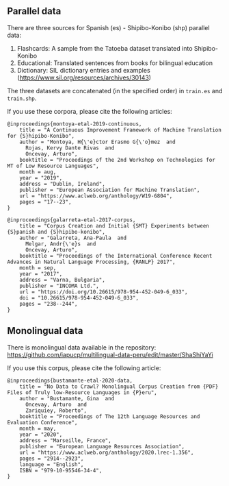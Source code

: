 ## Parallel data

There are three sources for Spanish (es) - Shipibo-Konibo (shp) parallel data:

1. Flashcards: A sample from the Tatoeba dataset translated into Shipibo-Konibo
2. Educational: Translated sentences from books for bilingual education
3. Dictionary: SIL dictionary entries and examples (https://www.sil.org/resources/archives/30143)

The three datasets are concatenated (in the specified order) in ```train.es``` and ```train.shp```.

If you use these corpora, please cite the following articles:
```
@inproceedings{montoya-etal-2019-continuous,
    title = "A Continuous Improvement Framework of Machine Translation for {S}hipibo-Konibo",
    author = "Montoya, H{\'e}ctor Erasmo G{\'o}mez  and
      Rojas, Kervy Dante Rivas  and
      Oncevay, Arturo",
    booktitle = "Proceedings of the 2nd Workshop on Technologies for MT of Low Resource Languages",
    month = aug,
    year = "2019",
    address = "Dublin, Ireland",
    publisher = "European Association for Machine Translation",
    url = "https://www.aclweb.org/anthology/W19-6804",
    pages = "17--23",
}
```
```
@inproceedings{galarreta-etal-2017-corpus,
    title = "Corpus Creation and Initial {SMT} Experiments between {S}panish and {S}hipibo-konibo",
    author = "Galarreta, Ana-Paula  and
      Melgar, Andr{\'e}s  and
      Oncevay, Arturo",
    booktitle = "Proceedings of the International Conference Recent Advances in Natural Language Processing, {RANLP} 2017",
    month = sep,
    year = "2017",
    address = "Varna, Bulgaria",
    publisher = "INCOMA Ltd.",
    url = "https://doi.org/10.26615/978-954-452-049-6_033",
    doi = "10.26615/978-954-452-049-6_033",
    pages = "238--244",
}
```

## Monolingual data

There is monolingual data available in the repository: https://github.com/iapucp/multilingual-data-peru/edit/master/ShaShiYaYi

If you use this corpus, please cite the following article:
```
@inproceedings{bustamante-etal-2020-data,
    title = "No Data to Crawl? Monolingual Corpus Creation from {PDF} Files of Truly low-Resource Languages in {P}eru",
    author = "Bustamante, Gina  and
      Oncevay, Arturo  and
      Zariquiey, Roberto",
    booktitle = "Proceedings of The 12th Language Resources and Evaluation Conference",
    month = may,
    year = "2020",
    address = "Marseille, France",
    publisher = "European Language Resources Association",
    url = "https://www.aclweb.org/anthology/2020.lrec-1.356",
    pages = "2914--2923",
    language = "English",
    ISBN = "979-10-95546-34-4",
}
```
